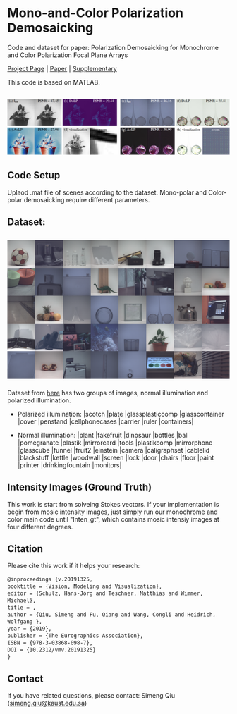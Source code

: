 # Mono-and-Color Polarization Demosaicking

Code and dataset for paper: Polarization Demosaicking for Monochrome and Color Polarization Focal Plane Arrays

[Project Page](https://vccimaging.org/Publications/Simeng2019PolarizationDemosaic/) | [Paper](https://vccimaging.org/Publications/Simeng2019PolarizationDemosaic/Simeng2019PolarizationDemosaic.pdf) | [Supplementary](https://vccimaging.org/Publications/Simeng2019PolarizationDemosaic/Simeng2019PolarizationDemosaicSupplement.pdf)

This code is based on MATLAB.

## ![Our selected results on Huber2d and Visualization ](Figure/teaser.jpg)

## Code Setup
Uplaod .mat file of scenes according to the dataset. Mono-polar and Color-polar demosaicking require different parameters.

## Dataset: 

## ![Dataset gallery ](Figure/gallery.jpg)

Dataset from [here](https://repository.kaust.edu.sa/handle/10754/631914) has two groups of images, normal illumination and polarized illumination. 

* Polarized illumination: 
|scotch
|plate
|glassplasticcomp
|glasscontainer
|cover
|penstand
|cellphonecases
|carrier
|ruler
|containers|

* Normal illumination:
|plant
|fakefruit
|dinosaur
|bottles
|ball
|pomegranate
|plastik
|mirrorcard
|tools
|plastikcomp
|mirrorphone
|glasscube
|funnel
|fruit2
|einstein
|camera
|caligraphset
|cablelid
|blackstuff
|kettle
|woodwall
|screen
|lock
|door
|chairs
|floor
|paint
|printer
|drinkingfountain
|monitors|
## Intensity Images (Ground Truth)
This work is start from solveing Stokes vectors. If your implementation is begin from mosic intensity images, just simply run our monochrome and color main code until "Inten_gt", which contains mosic intensiy images at four different degrees.
## Citation
Please cite this work if it helps your research:
```
@inproceedings {v.20191325,
booktitle = {Vision, Modeling and Visualization},
editor = {Schulz, Hans-Jörg and Teschner, Matthias and Wimmer, Michael},
title = ,
author = {Qiu, Simeng and Fu, Qiang and Wang, Congli and Heidrich, Wolfgang },
year = {2019},
publisher = {The Eurographics Association},
ISBN = {978-3-03868-098-7},
DOI = {10.2312/vmv.20191325}
}
```

## Contact
If you have related questions, please contact: Simeng Qiu (<simeng.qiu@kaust.edu.sa>)
